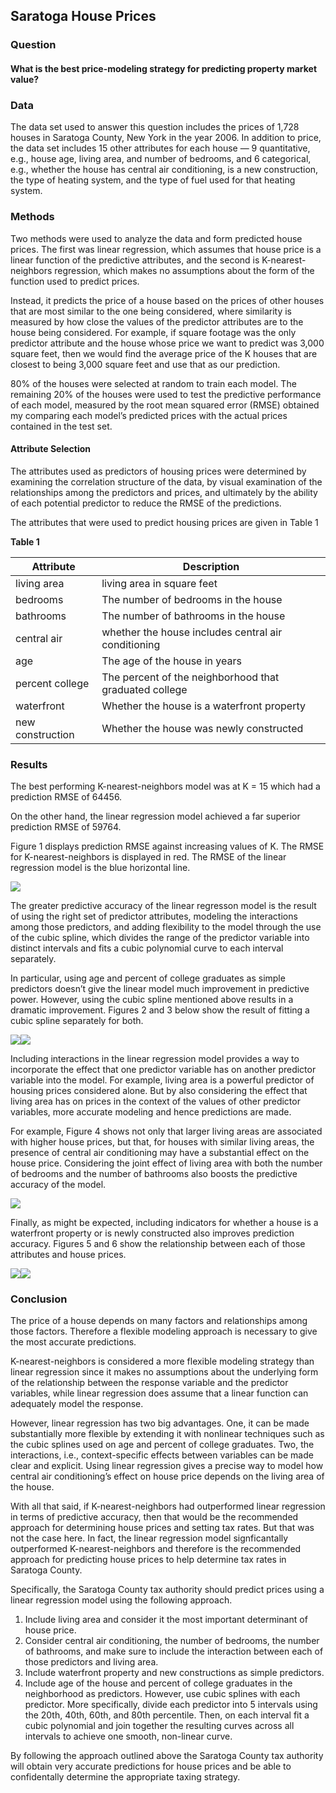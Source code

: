 Saratoga House Prices
---------------------

### Question

#### What is the best price-modeling strategy for predicting property market value?

### Data

The data set used to answer this question includes the prices of 1,728
houses in Saratoga County, New York in the year 2006. In addition to
price, the data set includes 15 other attributes for each house — 9
quantitative, e.g., house age, living area, and number of bedrooms, and
6 categorical, e.g., whether the house has central air conditioning, is
a new construction, the type of heating system, and the type of fuel
used for that heating system.

### Methods

Two methods were used to analyze the data and form predicted house
prices. The first was linear regression, which assumes that house price
is a linear function of the predictive attributes, and the second is
K-nearest-neighbors regression, which makes no assumptions about the
form of the function used to predict prices.

Instead, it predicts the price of a house based on the prices of other
houses that are most similar to the one being considered, where
similarity is measured by how close the values of the predictor
attributes are to the house being considered. For example, if square
footage was the only predictor attribute and the house whose price we
want to predict was 3,000 square feet, then we would find the average
price of the K houses that are closest to being 3,000 square feet and
use that as our prediction.

80% of the houses were selected at random to train each model. The
remaining 20% of the houses were used to test the predictive performance
of each model, measured by the root mean squared error (RMSE) obtained
my comparing each model’s predicted prices with the actual prices
contained in the test set.

#### Attribute Selection

The attributes used as predictors of housing prices were determined by
examining the correlation structure of the data, by visual examination
of the relationships among the predictors and prices, and ultimately by
the ability of each potential predictor to reduce the RMSE of the
predictions.

The attributes that were used to predict housing prices are given in
Table 1

**Table 1**

<table>
<thead>
<tr class="header">
<th>Attribute</th>
<th>Description</th>
</tr>
</thead>
<tbody>
<tr class="odd">
<td>living area</td>
<td>living area in square feet</td>
</tr>
<tr class="even">
<td>bedrooms</td>
<td>The number of bedrooms in the house</td>
</tr>
<tr class="odd">
<td>bathrooms</td>
<td>The number of bathrooms in the house</td>
</tr>
<tr class="even">
<td>central air</td>
<td>whether the house includes central air conditioning</td>
</tr>
<tr class="odd">
<td>age</td>
<td>The age of the house in years</td>
</tr>
<tr class="even">
<td>percent college</td>
<td>The percent of the neighborhood that graduated college</td>
</tr>
<tr class="odd">
<td>waterfront</td>
<td>Whether the house is a waterfront property</td>
</tr>
<tr class="even">
<td>new construction</td>
<td>Whether the house was newly constructed</td>
</tr>
</tbody>
</table>

### Results

The best performing K-nearest-neighbors model was at K = 15 which had a
prediction RMSE of 64456.

On the other hand, the linear regression model achieved a far superior
prediction RMSE of 59764.

Figure 1 displays prediction RMSE against increasing values of K. The
RMSE for K-nearest-neighbors is displayed in red. The RMSE of the linear
regression model is the blue horizontal line.

![](saratoga-knn_files/figure-markdown_strict/unnamed-chunk-3-1.png)

The greater predictive accuracy of the linear regresson model is the
result of using the right set of predictor attributes, modeling the
interactions among those predictors, and adding flexibility to the model
through the use of the cubic spline, which divides the range of the
predictor variable into distinct intervals and fits a cubic polynomial
curve to each interval separately.

In particular, using age and percent of college graduates as simple
predictors doesn’t give the linear model much improvement in predictive
power. However, using the cubic spline mentioned above results in a
dramatic improvement. Figures 2 and 3 below show the result of fitting a
cubic spline separately for both.

![](saratoga-knn_files/figure-markdown_strict/unnamed-chunk-4-1.png)![](saratoga-knn_files/figure-markdown_strict/unnamed-chunk-4-2.png)

Including interactions in the linear regression model provides a way to
incorporate the effect that one predictor variable has on another
predictor variable into the model. For example, living area is a
powerful predictor of housing prices considered alone. But by also
considering the effect that living area has on prices in the context of
the values of other predictor variables, more accurate modeling and
hence predictions are made.

For example, Figure 4 shows not only that larger living areas are
associated with higher house prices, but that, for houses with similar
living areas, the presence of central air conditioning may have a
substantial effect on the house price. Considering the joint effect of
living area with both the number of bedrooms and the number of bathrooms
also boosts the predictive accuracy of the model.

![](saratoga-knn_files/figure-markdown_strict/unnamed-chunk-5-1.png)

Finally, as might be expected, including indicators for whether a house
is a waterfront property or is newly constructed also improves
prediction accuracy. Figures 5 and 6 show the relationship between each
of those attributes and house prices.

![](saratoga-knn_files/figure-markdown_strict/unnamed-chunk-6-1.png)![](saratoga-knn_files/figure-markdown_strict/unnamed-chunk-6-2.png)

### Conclusion

The price of a house depends on many factors and relationships among
those factors. Therefore a flexible modeling approach is necessary to
give the most accurate predictions.

K-nearest-neighbors is considered a more flexible modeling strategy than
linear regression since it makes no assumptions about the underlying
form of the relationship between the response variable and the predictor
variables, while linear regression does assume that a linear function
can adequately model the response.

However, linear regression has two big advantages. One, it can be made
substantially more flexible by extending it with nonlinear techniques
such as the cubic splines used on age and percent of college graduates.
Two, the interactions, i.e., context-specific effects between variables
can be made clear and explicit. Using linear regression gives a precise
way to model how central air conditioning’s effect on house price
depends on the living area of the house.

With all that said, if K-nearest-neighbors had outperformed linear
regression in terms of predictive accuracy, then that would be the
recommended approach for determining house prices and setting tax rates.
But that was not the case here. In fact, the linear regression model
signficantally outperformed K-nearest-neighbors and therefore is the
recommended approach for predicting house prices to help determine tax
rates in Saratoga County.

Specifically, the Saratoga County tax authority should predict prices
using a linear regression model using the following approach.

1.  Include living area and consider it the most important determinant
    of house price.
2.  Consider central air conditioning, the number of bedrooms, the
    number of bathrooms, and make sure to include the interaction
    between each of those predictors and living area.
3.  Include waterfront property and new constructions as simple
    predictors.
4.  Include age of the house and percent of college graduates in the
    neighborhood as predictors. However, use cubic splines with each
    predictor. More specifically, divide each predictor into 5 intervals
    using the 20th, 40th, 60th, and 80th percentile. Then, on each
    interval fit a cubic polynomial and join together the resulting
    curves across all intervals to achieve one smooth, non-linear curve.

By following the approach outlined above the Saratoga County tax
authority will obtain very accurate predictions for house prices and be
able to confidentally determine the appropriate taxing strategy.
